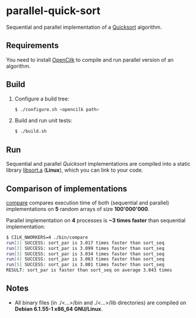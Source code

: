 # parallel-quick-sort

Sequential and parallel implementation of a [Quicksort](https://en.wikipedia.org/wiki/Quicksort) algorithm.

## Requirements

You need to install [OpenCilk](https://www.opencilk.org/) to compile and run parallel version of an algorithm.

## Build

1. Configure a build tree:
   ```sh
   $ ./configure.sh <opencilk path>
   ```
2. Build and run unit tests:
   ```sh
   $ ./build.sh
   ```

## Run

Sequential and parallel *Quicksort* implementations are compiled into a static library [libsort.a](./lib/libsort.a) (**Linux**), which you can link to your code.

## Comparison of implementations

[compare](./src/compare.c) compares execution time of both (sequential and parallel) implementations on **5** random arrays of size **100'000'000**.

Parallel implementation on **4** processes is **~3 times faster** than sequential implementation:

```sh
$ CILK_NWORKERS=4 ./bin/compare
run[1] SUCCESS: sort_par is 3.017 times faster than sort_seq
run[2] SUCCESS: sort_par is 3.099 times faster than sort_seq
run[3] SUCCESS: sort_par is 3.034 times faster than sort_seq
run[4] SUCCESS: sort_par is 3.063 times faster than sort_seq
run[5] SUCCESS: sort_par is 3.001 times faster than sort_seq
RESULT: sort_par is faster than sort_seq on average 3.043 times
```

## Notes

* All binary files (in ./<...>/bin and ./<...>/lib directories) are compiled on **Debian 6.1.55-1 x86_64 GNU/Linux**.